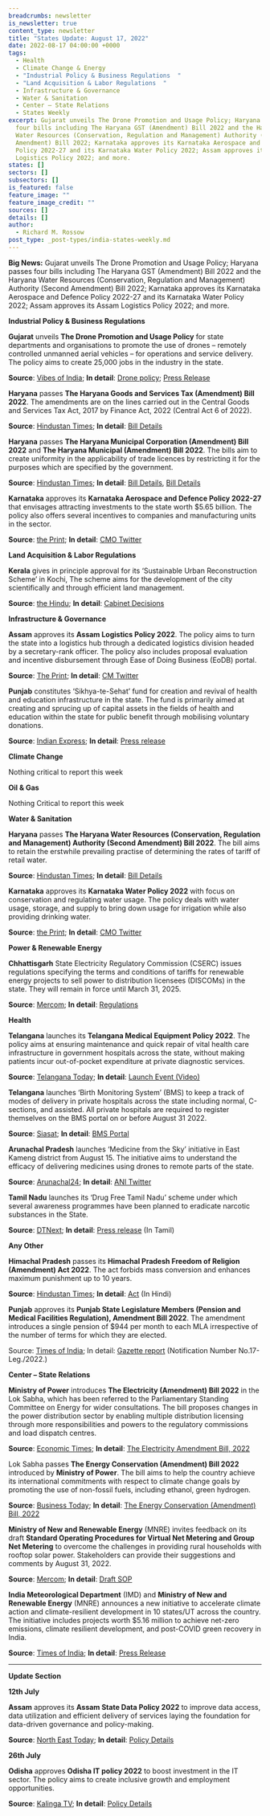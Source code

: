 ```yaml
---
breadcrumbs: newsletter
is_newsletter: true
content_type: newsletter
title: "States Update: August 17, 2022"
date: 2022-08-17 04:00:00 +0000
tags:
  - Health 
  - Climate Change & Energy
  - "Industrial Policy & Business Regulations  "
  - "Land Acquisition & Labor Regulations  "
  - Infrastructure & Governance  
  - Water & Sanitation
  - Center – State Relations 
  - States Weekly
excerpt: Gujarat unveils The Drone Promotion and Usage Policy; Haryana passes
  four bills including The Haryana GST (Amendment) Bill 2022 and the Haryana
  Water Resources (Conservation, Regulation and Management) Authority (Second
  Amendment) Bill 2022; Karnataka approves its Karnataka Aerospace and Defence
  Policy 2022-27 and its Karnataka Water Policy 2022; Assam approves its Assam
  Logistics Policy 2022; and more.
states: []
sectors: []
subsectors: []
is_featured: false
feature_image: ""
feature_image_credit: ""
sources: []
details: []
author:
  - Richard M. Rossow
post_type: _post-types/india-states-weekly.md
---
```

**Big News:** Gujarat unveils The Drone Promotion and Usage Policy; Haryana passes four bills including The Haryana GST (Amendment) Bill 2022 and the Haryana Water Resources (Conservation, Regulation and Management) Authority (Second Amendment) Bill 2022; Karnataka approves its Karnataka Aerospace and Defence Policy 2022-27 and its Karnataka Water Policy 2022; Assam approves its Assam Logistics Policy 2022; and more.

**Industrial Policy & Business Regulations**

**Gujarat** unveils **The Drone Promotion and Usage Policy** for state departments and organisations to promote the use of drones – remotely controlled unmanned aerial vehicles – for operations and service delivery. The policy aims to create 25,000 jobs in the industry in the state.

**Source**: [Vibes of India](https://www.vibesofindia.com/gujarat-govt-lists-drone-usage-policy-aims-to-create-25000-jobs/); **In detail**: [Drone policy](https://cmogujarat.gov.in/en/portfolio/the-drone-promotion-usage-policy/); [Press Release](https://cmogujarat.gov.in/en/latest-news/chief-minister-announces-the-drone-promotion-and-usage-policy/)

**Haryana** passes **The Haryana Goods and Services Tax (Amendment) Bill 2022**. The amendments are on the lines carried out in the Central Goods and Services Tax Act, 2017 by Finance Act, 2022 (Central Act 6 of 2022).

**Source**: [Hindustan Times](https://www.hindustantimes.com/cities/chandigarh-news/haryana-assembly-passes-4-bills-refers-one-to-select-committee-101660169768464.html); **In detail**: [Bill Details](https://www.egazetteharyana.gov.in/Gazette/Extra-Ordinary/2022/141-2022-Ext/14222.pdf)

**Haryana** passes **The Haryana Municipal Corporation (Amendment) Bill 2022** and **The Haryana Municipal (Amendment) Bill 2022**. The bills aim to create uniformity in the applicability of trade licences by restricting it for the purposes which are specified by the government.

**Source**: [Hindustan Times](https://www.hindustantimes.com/cities/chandigarh-news/haryana-assembly-passes-4-bills-refers-one-to-select-committee-101660169768464.html); **In detail**: [Bill Details](https://www.egazetteharyana.gov.in/Gazette/Extra-Ordinary/2022/142-2022-Ext/14231.pdf), [Bill Details](https://www.egazetteharyana.gov.in/Gazette/Extra-Ordinary/2022/39-2022-Ext/12984.pdf)

**Karnataka** approves its **Karnataka Aerospace and Defence Policy 2022-27** that envisages attracting investments to the state worth $5.65 billion. The policy also offers several incentives to companies and manufacturing units in the sector.

**Source**: [the Print](https://theprint.in/india/karnataka-cabinet-clears-aerospace-defence-water-policies/1080197/); **In detail**: [CMO Twitter](https://twitter.com/CMofKarnataka/status/1558140494651133953)

**Land Acquisition & Labor Regulations**

**Kerala** gives in principle approval for its ‘Sustainable Urban Reconstruction Scheme’ in Kochi, The scheme aims for the development of the city scientifically and through efficient land management.

**Source**: [the Hindu](https://www.thehindu.com/news/national/kerala/cabinet-nod-for-kochi-development-scheme/article65754743.ece); **In detail**: [Cabinet Decisions](https://keralacm.gov.in/2022/08/10/cabinet-decisions-10-08-2022/)

**Infrastructure & Governance**

**Assam** approves its **Assam Logistics Policy 2022**. The policy aims to turn the state into a logistics hub through a dedicated logistics division headed by a secretary-rank officer. The policy also includes proposal evaluation and incentive disbursement through Ease of Doing Business (EoDB) portal.

**Source**: [The Print](https://theprint.in/india/assam-cabinet-okays-policy-to-turn-state-into-logistics-hub/1074959/); **In detail**: [CM Twitter](https://twitter.com/himantabiswa/status/1556662128077115393)

**Punjab** constitutes ‘Sikhya-te-Sehat’ fund for creation and revival of health and education infrastructure in the state. The fund is primarily aimed at creating and sprucing up of capital assets in the fields of health and education within the state for public benefit through mobilising voluntary donations.

**Source**: [Indian Express](https://indianexpress.com/article/cities/chandigarh/punjab-cabinet-approves-fund-to-create-health-education-infrastructure-8085148/); **In detail**: [Press release](http://diprpunjab.gov.in/?q=content/cabinet-led-cm-gives-approval-constituting-sikhya-te-sehat-fund)

**Climate Change**

Nothing critical to report this week

**Oil & Gas**

Nothing Critical to report this week

**Water & Sanitation**

**Haryana** passes **The Haryana Water Resources (Conservation, Regulation and Management) Authority (Second Amendment) Bill 2022**. The bill aims to retain the erstwhile prevailing practise of determining the rates of tariff of retail water.

**Source**: [Hindustan Times](https://www.hindustantimes.com/cities/chandigarh-news/haryana-assembly-passes-4-bills-refers-one-to-select-committee-101660169768464.html); **In detail**: [Bill Details](https://www.egazetteharyana.gov.in/Gazette/Extra-Ordinary/2022/142-2022-Ext/14227.pdf)

**Karnataka** approves its **Karnataka Water Policy 2022** with focus on conservation and regulating water usage. The policy deals with water usage, storage, and supply to bring down usage for irrigation while also providing drinking water.

**Source**: [the Print](https://theprint.in/india/karnataka-cabinet-clears-aerospace-defence-water-policies/1080197/); **In detail**: [CMO Twitter](https://twitter.com/CMofKarnataka/status/1558140494651133953)

**Power & Renewable Energy**

**Chhattisgarh** State Electricity Regulatory Commission (CSERC) issues regulations specifying the terms and conditions of tariffs for renewable energy projects to sell power to distribution licensees (DISCOMs) in the state. They will remain in force until March 31, 2025.

**Source**: [Mercom](https://mercomindia.com/tariff-regulations-issued-for-renewable-projects-selling-power-to-chhattisgarh-discoms/); **In detail**: [Regulations](https://cserc.gov.in/upload/upload_news/10-08-2022_16601265391.pdf)

**Health**

**Telangana** launches its **Telangana Medical Equipment Policy 2022**. The policy aims at ensuring maintenance and quick repair of vital health care infrastructure in government hospitals across the state, without making patients incur out-of-pocket expenditure at private diagnostic services.

**Source**: [Telangana Today](https://telanganatoday.com/telangana-medical-equipment-policy-for-government-hospitals-launched); **In detail**: [Launch Event (Video)](https://twitter.com/trsharish/status/1558404684750016513)

**Telangana** launches ‘Birth Monitoring System’ (BMS) to keep a track of modes of delivery in private hospitals across the state including normal, C-sections, and assisted. All private hospitals are required to register themselves on the BMS portal on or before August 31 2022.

**Source**: [Siasat](https://www.siasat.com/telangana-system-to-track-modes-of-birth-in-pvt-hospitals-launched-2388001/); **In detail**: [BMS Portal](https://birthmonitoringsystem.telangana.gov.in/)

**Arunachal Pradesh** launches ‘Medicine from the Sky’ initiative in East Kameng district from August 15. The initiative aims to understand the efficacy of delivering medicines using drones to remote parts of the state.

**Source**: [Arunachal24](https://arunachal24.in/arunachal-in-a-first-drone-used-to-deliver-medicines-to-remote-health-centre-in-east-kameng/); **In detail**: [ANI Twitter](https://twitter.com/ANI/status/1559155941723238400?ref_src=twsrc%5Etfw)

**Tamil Nadu** launches its ‘Drug Free Tamil Nadu’ scheme under which several awareness programmes have been planned to eradicate narcotic substances in the State.

**Source**: [DTNext](https://www.dtnext.in/tamilnadu/2022/08/11/stalin-launches-drug-free-tamil-nadu-scheme); **In detail**: [Press release](https://cms.tn.gov.in/sites/default/files/press_release/pr110822_1378.pdf) (In Tamil)

**Any Other**

**Himachal Pradesh** passes its **Himachal Pradesh Freedom of Religion (Amendment) Act 2022**. The act forbids mass conversion and enhances maximum punishment up to 10 years.

**Source**: [Hindustan Times](https://www.hindustantimes.com/cities/chandigarh-news/himachal-assembly-passes-bill-against-forced-mass-conversion-101660428921240.html); **In detail**: [Act](https://www.livelaw.in/pdf_upload/hp-freedom-of-religion-amendment-act-2022-430334.pdf) (In Hindi)

**Punjab** approves its **Punjab State Legislature Members (Pension and Medical Facilities Regulation), Amendment Bill 2022**. The amendment introduces a single pension of $944 per month to each MLA irrespective of the number of terms for which they are elected.

Source: [Times of India](https://timesofindia.indiatimes.com/city/chandigarh/punjab-approves-one-mla-one-pension-bill/articleshow/93538527.cms); In detail: [Gazette report](https://dsa.punjab.gov.in/EGazette/finalreport) (Notification Number No.17-Leg./2022.)

**Center – State Relations**

**Ministry of Power** introduces **The Electricity (Amendment) Bill 2022** in the Lok Sabha, which has been referred to the Parliamentary Standing Committee on Energy for wider consultations. The bill proposes changes in the power distribution sector by enabling multiple distribution licensing through more responsibilities and powers to the regulatory commissions and load dispatch centres.

**Source**: [Economic Times](https://energy.economictimes.indiatimes.com/news/power/electricity-amendment-bill-introduced-in-ls-referred-to-standing-committee/93428197); **In detail**: [The Electricity Amendment Bill, 2022](http://164.100.47.4/BillsTexts/LSBillTexts/Asintroduced/187_2022_LS_ENGLISH.pdf)

Lok Sabha passes **The Energy Conservation (Amendment) Bill 2022** introduced by **Ministry of Power**. The bill aims to help the country achieve its international commitments with respect to climate change goals by promoting the use of non-fossil fuels, including ethanol, green hydrogen.

**Source**: [Business Today](https://www.businesstoday.in/latest/economy/story/lok-sabha-passes-bill-to-promote-use-of-ethanol-green-hydrogen-and-biomass-344121-2022-08-08); **In detail**: [The Energy Conservation (Amendment) Bill, 2022](http://164.100.47.4/BillsTexts/LSBillTexts/PassedLoksabha/177_%20C_2022_LS_E.pdf)

**Ministry of New and Renewable Energy** (MNRE) invites feedback on its draft **Standard Operating Procedures for Virtual Net Metering and Group Net Metering** to overcome the challenges in providing rural households with rooftop solar power. Stakeholders can provide their suggestions and comments by August 31, 2022.

**Source**: [Mercom](https://mercomindia.com/mnre-group-virtual-net-metering-rooftop-rural-areas/); **In detail**: [Draft SOP](https://mnre.gov.in/img/documents/uploads/file_f-1659674010318.pdf)

**India Meteorological Department** (IMD) and **Ministry of New and Renewable Energy** (MNRE) announces a new initiative to accelerate climate action and climate-resilient development in 10 states/UT across the country. The initiative includes projects worth $5.16 million to achieve net-zero emissions, climate resilient development, and post-COVID green recovery in India.

**Source**: [Times of India](https://timesofindia.indiatimes.com/india/imd-joins-hands-with-japan-government-and-undp-to-accelerate-climate-actions/articleshow/93505952.cms); **In detail**: [Press Release](https://www.undp.org/india/press-releases/imd-government-japan-and-undp-launch-project-accelerate-climate-action-india)

***

**Update Section**

**12th July**

**Assam** approves its **Assam State Data Policy 2022** to improve data access, data utilization and efficient delivery of services laying the foundation for data-driven governance and policy-making.

**Source**: [North East Today](https://www.northeasttoday.in/2022/07/06/assam-state-data-policy-2022-approved-for-data-driven-governance-check-out-key-cabinet-decisions/); **In detail**: [Policy Details](https://ditec.assam.gov.in/sites/default/files/swf_utility_folder/departments/ditec_amtron_in_oid_5/do_u_want_2_know/assam_state_data_policy_2022.pdf)

**26th July**

**Odisha** approves **Odisha IT policy 2022** to boost investment in the IT sector. The policy aims to create inclusive growth and employment opportunities.

**Source**: [Kalinga TV](https://kalingatv.com/state/odisha-cabinet-approves-17-proposals-including-it-policy-2022/); **In detail**: [Policy Details](https://health.odisha.gov.in/policies-it/it_policy_2022/#page/1)
